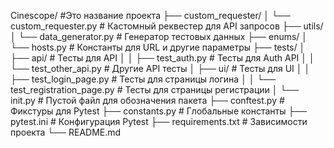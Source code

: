 Cinescope/ #Это название проекта
├── custom_requester/
│   └── custom_requester.py              # Кастомный реквестер для API запросов
├── utils/
│   └── data_generator.py                  # Генератор тестовых данных
├── enums/
│   └── hosts.py                                  # Константы для URL и другие параметры
├── tests/
│   ├── api/                                         # Тесты для API
│   │   ├── test_auth.py                       # Тесты для Auth API
│   │   └── test_other_api.py               # Другие API тесты
│   ├── ui/                                           # Тесты для UI
│   │   ├── test_login_page.py            # Тесты для страницы логина
│   │   └── test_registration_page.py # Тесты для страницы регистрации
│   └── init.py                                    # Пустой файл для обозначения пакета
├── conftest.py                                  # Фикстуры для Pytest
├── constants.py                               # Глобальные константы
├── pytest.ini                                    # Конфигурация Pytest
├── requirements.txt                        # Зависимости проекта
└── README.md